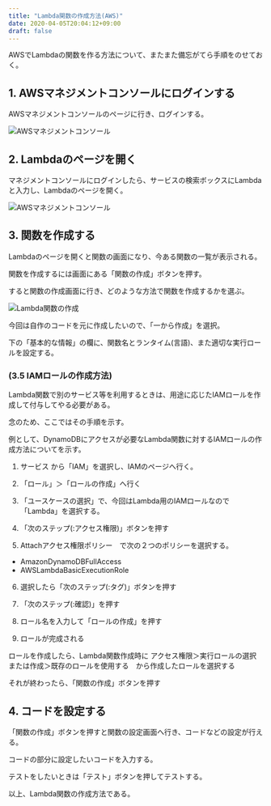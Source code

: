 ```yaml
---
title: "Lambda関数の作成方法(AWS)"
date: 2020-04-05T20:04:12+09:00
draft: false
---
```


AWSでLambdaの関数を作る方法について、またまた備忘がてら手順をのせておく。


## 1. AWSマネジメントコンソールにログインする

AWSマネジメントコンソールのページに行き、ログインする。

![AWSマネジメントコンソール](/img/aws/aws_management_console.png)

## 2. Lambdaのページを開く

マネジメントコンソールにログインしたら、サービスの検索ボックスにLambdaと入力し、Lambdaのページを開く。

![AWSマネジメントコンソール](/img/aws/aws_management_console_lambda.png)

## 3. 関数を作成する

Lambdaのページを開くと関数の画面になり、今ある関数の一覧が表示される。

関数を作成するには画面にある「関数の作成」ボタンを押す。

すると関数の作成画面に行き、どのような方法で関数を作成するかを選ぶ。

![Lambda関数の作成](/img/aws/aws_create_lambda_function.png)

今回は自作のコードを元に作成したいので、「一から作成」を選択。

下の「基本的な情報」の欄に、関数名とランタイム(言語)、また適切な実行ロールを設定する。

### (3.5 IAMロールの作成方法)

Lambda関数で別のサービス等を利用するときは、用途に応じたIAMロールを作成して付与してやる必要がある。

念のため、ここではその手順を示す。

例として、DynamoDBにアクセスが必要なLambda関数に対するIAMロールの作成方法についてを示す。

1. サービス から「IAM」を選択し、IAMのページへ行く。

2. 「ロール」＞「ロールの作成」へ行く

3. 「ユースケースの選択」で、今回はLambda用のIAMロールなので「Lambda」を選択する。

4. 「次のステップ(:アクセス権限)」ボタンを押す

5. Attachアクセス権限ポリシー　で次の２つのポリシーを選択する。

- AmazonDynamoDBFullAccess
- AWSLambdaBasicExecutionRole

6. 選択したら「次のステップ(:タグ)」ボタンを押す

7. 「次のステップ(:確認)」を押す

8. ロール名を入力して「ロールの作成」を押す

9. ロールが完成される

ロールを作成したら、Lambda関数作成時に アクセス権限＞実行ロールの選択または作成＞既存のロールを使用する　から作成したロールを選択する

それが終わったら、「関数の作成」ボタンを押す

## 4. コードを設定する

「関数の作成」ボタンを押すと関数の設定画面へ行き、コードなどの設定が行える。

コードの部分に設定したいコードを入力する。

テストをしたいときは「テスト」ボタンを押してテストする。




以上、Lambda関数の作成方法である。
